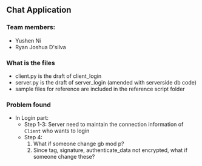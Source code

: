 ## Chat Application

### Team members:
* Yushen Ni
* Ryan Joshua D'silva

### What is the files
* client.py is the draft of client_login
* server.py is the draft of server_login (amended with serverside db code)
* sample files for reference are included in the reference script folder

### Problem found
* In Login part:
  * Step 1-3: Server need to maintain the connection information of `Client` who wants to login
  * Step 4: 
    1. What if someone change gb mod p?
    2. Since tag, signature, authenticate_data not encrypted, what if someone change these?
